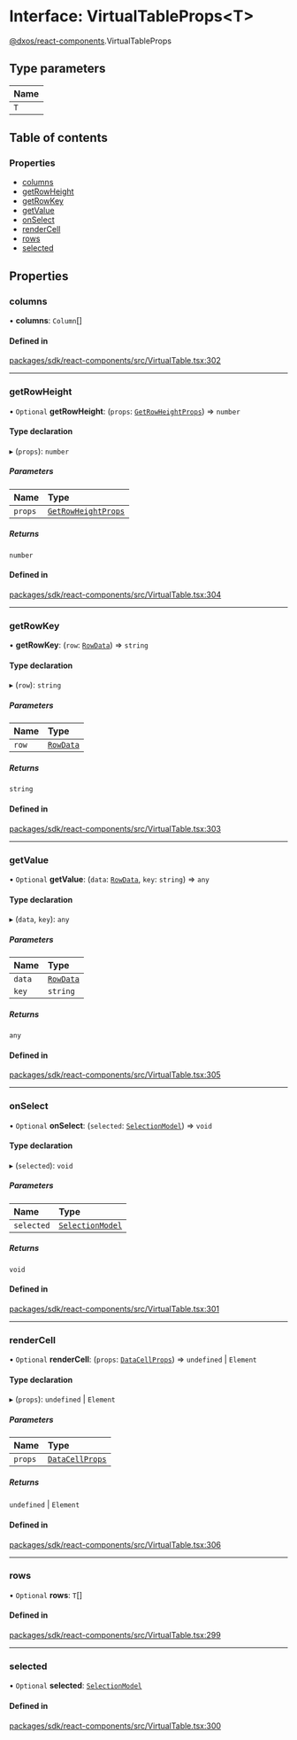 # Interface: VirtualTableProps<T\>

[@dxos/react-components](../modules/dxos_react_components.md).VirtualTableProps

## Type parameters

| Name |
| :------ |
| `T` |

## Table of contents

### Properties

- [columns](dxos_react_components.VirtualTableProps.md#columns)
- [getRowHeight](dxos_react_components.VirtualTableProps.md#getrowheight)
- [getRowKey](dxos_react_components.VirtualTableProps.md#getrowkey)
- [getValue](dxos_react_components.VirtualTableProps.md#getvalue)
- [onSelect](dxos_react_components.VirtualTableProps.md#onselect)
- [renderCell](dxos_react_components.VirtualTableProps.md#rendercell)
- [rows](dxos_react_components.VirtualTableProps.md#rows)
- [selected](dxos_react_components.VirtualTableProps.md#selected)

## Properties

### columns

• **columns**: `Column`[]

#### Defined in

[packages/sdk/react-components/src/VirtualTable.tsx:302](https://github.com/dxos/dxos/blob/32ae9b579/packages/sdk/react-components/src/VirtualTable.tsx#L302)

___

### getRowHeight

• `Optional` **getRowHeight**: (`props`: [`GetRowHeightProps`](dxos_react_components.GetRowHeightProps.md)) => `number`

#### Type declaration

▸ (`props`): `number`

##### Parameters

| Name | Type |
| :------ | :------ |
| `props` | [`GetRowHeightProps`](dxos_react_components.GetRowHeightProps.md) |

##### Returns

`number`

#### Defined in

[packages/sdk/react-components/src/VirtualTable.tsx:304](https://github.com/dxos/dxos/blob/32ae9b579/packages/sdk/react-components/src/VirtualTable.tsx#L304)

___

### getRowKey

• **getRowKey**: (`row`: [`RowData`](../modules/dxos_react_components.md#rowdata)) => `string`

#### Type declaration

▸ (`row`): `string`

##### Parameters

| Name | Type |
| :------ | :------ |
| `row` | [`RowData`](../modules/dxos_react_components.md#rowdata) |

##### Returns

`string`

#### Defined in

[packages/sdk/react-components/src/VirtualTable.tsx:303](https://github.com/dxos/dxos/blob/32ae9b579/packages/sdk/react-components/src/VirtualTable.tsx#L303)

___

### getValue

• `Optional` **getValue**: (`data`: [`RowData`](../modules/dxos_react_components.md#rowdata), `key`: `string`) => `any`

#### Type declaration

▸ (`data`, `key`): `any`

##### Parameters

| Name | Type |
| :------ | :------ |
| `data` | [`RowData`](../modules/dxos_react_components.md#rowdata) |
| `key` | `string` |

##### Returns

`any`

#### Defined in

[packages/sdk/react-components/src/VirtualTable.tsx:305](https://github.com/dxos/dxos/blob/32ae9b579/packages/sdk/react-components/src/VirtualTable.tsx#L305)

___

### onSelect

• `Optional` **onSelect**: (`selected`: [`SelectionModel`](../modules/dxos_react_components.md#selectionmodel)) => `void`

#### Type declaration

▸ (`selected`): `void`

##### Parameters

| Name | Type |
| :------ | :------ |
| `selected` | [`SelectionModel`](../modules/dxos_react_components.md#selectionmodel) |

##### Returns

`void`

#### Defined in

[packages/sdk/react-components/src/VirtualTable.tsx:301](https://github.com/dxos/dxos/blob/32ae9b579/packages/sdk/react-components/src/VirtualTable.tsx#L301)

___

### renderCell

• `Optional` **renderCell**: (`props`: [`DataCellProps`](dxos_react_components.DataCellProps.md)) => `undefined` \| `Element`

#### Type declaration

▸ (`props`): `undefined` \| `Element`

##### Parameters

| Name | Type |
| :------ | :------ |
| `props` | [`DataCellProps`](dxos_react_components.DataCellProps.md) |

##### Returns

`undefined` \| `Element`

#### Defined in

[packages/sdk/react-components/src/VirtualTable.tsx:306](https://github.com/dxos/dxos/blob/32ae9b579/packages/sdk/react-components/src/VirtualTable.tsx#L306)

___

### rows

• `Optional` **rows**: `T`[]

#### Defined in

[packages/sdk/react-components/src/VirtualTable.tsx:299](https://github.com/dxos/dxos/blob/32ae9b579/packages/sdk/react-components/src/VirtualTable.tsx#L299)

___

### selected

• `Optional` **selected**: [`SelectionModel`](../modules/dxos_react_components.md#selectionmodel)

#### Defined in

[packages/sdk/react-components/src/VirtualTable.tsx:300](https://github.com/dxos/dxos/blob/32ae9b579/packages/sdk/react-components/src/VirtualTable.tsx#L300)

